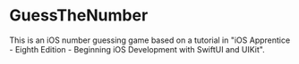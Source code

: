 # GuessTheNumber

This is an iOS number guessing game based on a tutorial in "iOS Apprentice - Eighth Edition - Beginning iOS Development with SwiftUI and UIKit". 
